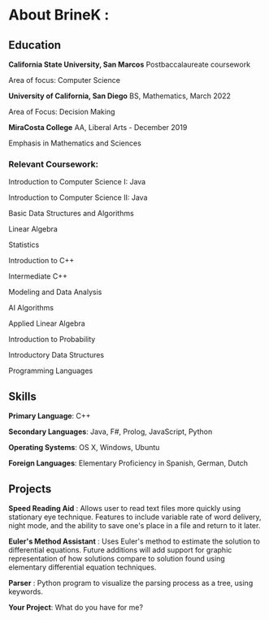 # About BrineK :

## Education

**California State University, San Marcos** Postbaccalaureate coursework

Area of focus: Computer Science

**University of California, San Diego** BS, Mathematics, March 2022

Area of Focus: Decision Making

**MiraCosta College** AA, Liberal Arts - December 2019

Emphasis in Mathematics and Sciences

### Relevant Coursework:
Introduction to Computer Science I: Java

Introduction to Computer Science II: Java 

Basic Data Structures and Algorithms 

Linear Algebra 

Statistics 

Introduction to C++ 

Intermediate C++

Modeling and Data Analysis

AI Algorithms

Applied Linear Algebra 

Introduction to Probability

Introductory Data Structures

Programming Languages



## Skills
**Primary Language**: C++

**Secondary Languages**: Java, F#, Prolog, JavaScript, Python

**Operating Systems**: OS X, Windows, Ubuntu

**Foreign Languages**: Elementary Proficiency in Spanish, German, Dutch

## Projects
**Speed Reading Aid** : Allows user to read text files more quickly using stationary eye technique. Features
to include variable rate of word delivery, night mode, and the ability to save one's place in a file and return to it 
later. 

**Euler's Method Assistant** : Uses Euler's method to estimate the solution to differential equations. Future additions
will add support for graphic representation of how solutions compare to solution found using elementary differential 
equation techniques.

**Parser** : Python program to visualize the parsing process as a tree, using keywords.

**Your Project**: What do you have for me?
